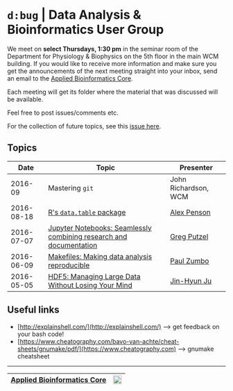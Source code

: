 # `d:bug` | Data Analysis & Bioinformatics User Group 

We meet on __select Thursdays, 1:30 pm__ in the seminar room of the Department for Physiology & Biophysics on the 5th floor in the main WCM building. If you would like to receive more information and make sure you get the announcements of the next meeting straight into your inbox, send an email to the [Applied Bioinformatics Core](https://abc.med.cornell.edu).

Each meeting will get its folder where the material that was discussed will be available.

Feel free to post issues/comments etc.

For the collection of future topics, see this [issue here](https://github.com/abcdbug/dbug/issues/1).

## Topics

| Date | Topic | Presenter |
|------|-------|-----------|
|2016-09 | Mastering `git` | John Richardson, WCM |
|2016-08-18 | [R's `data.table` package](https://github.com/alexpenson/data.table.examples) | [Alex Penson](https://www.mskcc.org/research-areas/labs/members/alexander-penson) |
|2016-07-07 | [Jupyter Notebooks: Seamlessly combining research and documentation](https://github.com/abcdbug/dbug/tree/master/2016-07-07_JupyterNotebooks) | [Greg Putzel](mailto://grp2009@med.cornell.edu)  |
|2016-06-09 | [Makefiles: Making data analysis reproducible](https://github.com/abcdbug/dbug/tree/master/2016-06-09_Makefiles) | [Paul Zumbo](https://abc.med.cornell.edu/) |
|2016-05-05 | [HDF5: Managing Large Data Without Losing Your Mind](https://github.com/abcdbug/dbug/tree/master/2016-05-05_HDF5-Format) | [Jin-Hyun Ju](http://mezeylab.cb.bscb.cornell.edu/PeopleDetail.aspx?Y=Jinhyun%20Ju) |

## Useful links

* [http://explainshell.com/](http://explainshell.com/) --> get feedback on your bash code!
* [https://www.cheatography.com/bavo-van-achte/cheat-sheets/gnumake/pdf/](https://www.cheatography.com) --> gnumake cheatsheet

----------------------------
| [Applied Bioinformatics Core](https://abc.med.cornell.edu) | <img src="https://raw.githubusercontent.com/abcdbug/dbug/master/WCM_logo.png" alt="WCM" style="height: 20px;"/> |
|---------------|---------------|

